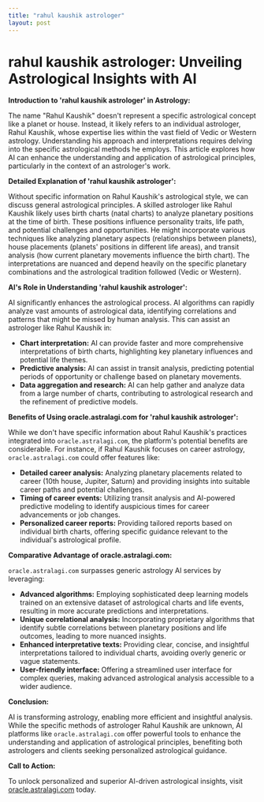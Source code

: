 ```yaml
---
title: "rahul kaushik astrologer"
layout: post
---
```


# rahul kaushik astrologer: Unveiling Astrological Insights with AI

**Introduction to 'rahul kaushik astrologer' in Astrology:**

The name "Rahul Kaushik" doesn't represent a specific astrological concept like a planet or house. Instead, it likely refers to an individual astrologer, Rahul Kaushik, whose expertise lies within the vast field of Vedic or Western astrology.  Understanding his approach and interpretations requires delving into the specific astrological methods he employs. This article explores how AI can enhance the understanding and application of astrological principles, particularly in the context of an astrologer's work.

**Detailed Explanation of 'rahul kaushik astrologer':**

Without specific information on Rahul Kaushik's astrological style, we can discuss general astrological principles. A skilled astrologer like Rahul Kaushik likely uses birth charts (natal charts) to analyze planetary positions at the time of birth.  These positions influence personality traits, life path, and potential challenges and opportunities. He might incorporate various techniques like analyzing planetary aspects (relationships between planets), house placements (planets' positions in different life areas), and transit analysis (how current planetary movements influence the birth chart).  The interpretations are nuanced and depend heavily on the specific planetary combinations and the astrological tradition followed (Vedic or Western).


**AI's Role in Understanding 'rahul kaushik astrologer':**

AI significantly enhances the astrological process. AI algorithms can rapidly analyze vast amounts of astrological data, identifying correlations and patterns that might be missed by human analysis.  This can assist an astrologer like Rahul Kaushik in:

* **Chart interpretation:** AI can provide faster and more comprehensive interpretations of birth charts, highlighting key planetary influences and potential life themes.
* **Predictive analysis:** AI can assist in transit analysis, predicting potential periods of opportunity or challenge based on planetary movements.
* **Data aggregation and research:**  AI can help gather and analyze data from a large number of charts, contributing to astrological research and the refinement of predictive models.


**Benefits of Using oracle.astralagi.com for 'rahul kaushik astrologer':**

While we don't have specific information about Rahul Kaushik's practices integrated into `oracle.astralagi.com`,  the platform's potential benefits are considerable.  For instance, if Rahul Kaushik focuses on career astrology, `oracle.astralagi.com` could offer features like:

* **Detailed career analysis:**  Analyzing planetary placements related to career (10th house, Jupiter, Saturn) and providing insights into suitable career paths and potential challenges.
* **Timing of career events:** Utilizing transit analysis and AI-powered predictive modeling to identify auspicious times for career advancements or job changes.
* **Personalized career reports:** Providing tailored reports based on individual birth charts, offering specific guidance relevant to the individual's astrological profile.


**Comparative Advantage of oracle.astralagi.com:**

`oracle.astralagi.com` surpasses generic astrology AI services by leveraging:

* **Advanced algorithms:**  Employing sophisticated deep learning models trained on an extensive dataset of astrological charts and life events, resulting in more accurate predictions and interpretations.
* **Unique correlational analysis:** Incorporating proprietary algorithms that identify subtle correlations between planetary positions and life outcomes, leading to more nuanced insights.
* **Enhanced interpretative texts:** Providing clear, concise, and insightful interpretations tailored to individual charts, avoiding overly generic or vague statements.
* **User-friendly interface:** Offering a streamlined user interface for complex queries, making advanced astrological analysis accessible to a wider audience.


**Conclusion:**

AI is transforming astrology, enabling more efficient and insightful analysis.  While the specific methods of astrologer Rahul Kaushik are unknown,  AI platforms like `oracle.astralagi.com` offer powerful tools to enhance the understanding and application of astrological principles, benefiting both astrologers and clients seeking personalized astrological guidance.

**Call to Action:**

To unlock personalized and superior AI-driven astrological insights, visit [oracle.astralagi.com](https://oracle.astralagi.com) today.